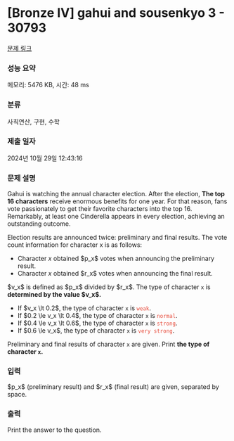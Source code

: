 # [Bronze IV] gahui and sousenkyo 3 - 30793 

[문제 링크](https://www.acmicpc.net/problem/30793) 

### 성능 요약

메모리: 5476 KB, 시간: 48 ms

### 분류

사칙연산, 구현, 수학

### 제출 일자

2024년 10월 29일 12:43:16

### 문제 설명

<p>Gahui is watching the annual character election. After the election, <strong>The top 16 characters</strong> receive enormous benefits for one year. For that reason, fans vote passionately to get their favorite characters into the top 16. Remarkably, at least one Cinderella appears in every election, achieving an outstanding outcome.</p>

<p>Election results are announced twice: preliminary and final results. The vote count information for character x is as follows:</p>

<ul>
	<li>Character <em>x</em> obtained $p_x$ votes when announcing the preliminary result.</li>
	<li>Character <em>x</em> obtained $r_x$ votes when announcing the final result.</li>
</ul>

<p>$v_x$ is defined as $p_x$ divided by $r_x$. The type of character <code>x</code> is <strong>determined by the value $v_x$.</strong></p>

<ul>
	<li>If $v_x \lt 0.2$, the type of character <code>x</code> is <span style="color:#e74c3c;"><code>weak</code></span>.</li>
	<li>If $0.2 \le v_x \lt 0.4$, the type of character <code>x</code> is <span style="color:#e74c3c;"><code>normal</code></span>.</li>
	<li>If $0.4 \le v_x \lt 0.6$, the type of character <code>x</code> is <span style="color:#e74c3c;"><code>strong</code></span>.</li>
	<li>If $0.6 \le v_x$, the type of character <code>x</code> is <span style="color:#e74c3c;"><code>very strong</code></span>.</li>
</ul>

<p>Preliminary and final results of character <code>x</code> are given. Print <strong>the type of character <code>x</code>.</strong></p>

### 입력 

 <p>$p_x$ (preliminary result) and $r_x$ (final result) are given, separated by space.</p>

### 출력 

 <p>Print the answer to the question.</p>

